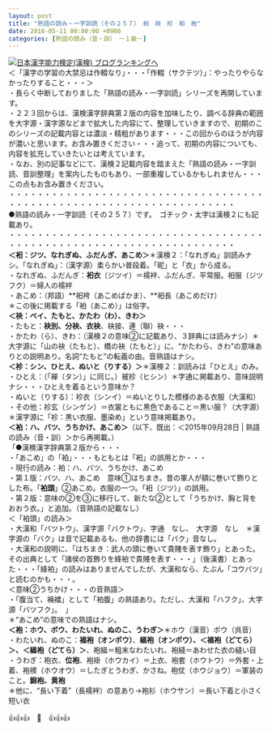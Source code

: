 ```yaml
---
layout: post
title: "熟語の読み・一字訓読（その２５７）　衵　袂　袗　袙　袍"
date: 2016-05-11 00:00:00 +0900
categories: [熟語の読み（音・訓）　ー１級－]
---
```


[![](/syuusyuu9701/assets/images/熟語の読み・一字訓読（その２５７）-衵-袂-袗-袙-袍-br_c_3028_1.gif)](http://blog.with2.net/link.php?1659096:3028 "日本漢字能力検定(漢検) ブログランキングへ")[日本漢字能力検定(漢検) ブログランキングへ](http://blog.with2.net/link.php?1659096:3028)  
＜「漢字の学習の大禁忌は作輟なり」・・・「作輟（サクテツ）」：やったりやらなかったりすること・・・＞  
・長らく中断しておりました「熟語の読み・一字訓読」シリーズを再開しています。  
・２２３回からは、漢検漢字辞典第２版の内容を加味したり、調べる辞典の範囲を大字源・漢字源などまで拡大した内容にて、整理していきますので、初期のこのシリーズの記載内容とは濃淡・精粗があります・・・この回からのほうが内容が濃いと思います。お含み置きください・・・追って、初期の内容についても、内容を拡充していきたいとは考えています。  
・なお、別の記事などにて、漢検２記載内容を踏まえた「熟語の読み・一字訓読、音訓整理」を案内したものもあり、一部重複しているかもしれません・・・この点もお含み置きください。  
・・・・・・・・・・・・・・・・・・・・・・・・・・・・・・・・・・・・・・・・・・・・・・・・・・・・・・・・・・・・・・・・・・・・  
●熟語の読み・一字訓読（その２５７）です。　ゴチック・太字は漢検２にも記載あり。  
・・・・・・・・・・・・・・・・・・・・・・・・・・・・・・・・・・・・・・・・・・・・・・・・・・・・・・・・・・・・・・・・・・・・  
**＜衵：ジツ、なれぎぬ、ふだんぎ、あこめ＞**＊漢検２：「なれぎぬ」訓読みナシ。「なれぎぬ」：（漢字源）柔らかい普段着。「昵」と「衣」から成る。  
・なれぎぬ、ふだんぎ：**衵衣**（ジツイ）＝襦袢、ふだんぎ、平常服。衵服（ジツフク）＝婦人の襦袢  
・あこめ：（邦語）**衵袴（あこめばかま）、**衵長（あこめだけ）  
＊この後に掲載する「袙（あこめ）」は俗字。  
**＜袂：ベイ、たもと、かたわ（わ）、きわ＞**  
・たもと：**袂別、分袂、衣袂**、袂接、連（聯）袂・・・  
・かたわ（ら）、きわ：（漢検２の意味②に記載あり、３辞典には読みナシ）＊大字源に「山の袂（たもと）、橋の袂（たもと）」に、“かたわら、きわ”の意味ありとの説明あり。名詞“たもと”の転義の由。音熟語はナシ。  
**＜袗：シン、ひとえ、ぬいと（りする）＞**＊漢検２：訓読みは「ひとえ」のみ。  
・ひとえ：（「襌（タン）」に同じ。）被袗（ヒシン）＊字通に掲載あり、意味説明ナシ・・・ひとえを着るという意味か？  
・ぬいと（りする）：袗衣（シンイ）＝ぬいとりした模様のある衣服（大漢和）  
・その他：袗玄（シンゲン）＝衣裳ともに黒色であること＝黒い服？（大字源）　＊漢字源に「袗：黒い衣服、墨染め」という意味掲載あり。  
**＜袙：ハ、バツ、うちかけ、あこめ＞**（以下、既出：＜2015年09月28日 | 熟語の読み（音・訓）＞から再掲載。）  
「●漢検漢字辞典第２版から・・・  
・「あこめ」の「袙」・・・もともとは「衵」の誤用とか・・・  
・現行の読み：袙：ハ、バツ、うちかけ、あこめ  
・第１版：バツ、ハ、あこめ　意味①はちまき。昔の軍人が額に巻いて飾りとした布。「**袙頭**」②あこめ。衣服の一つ。「衵（ジツ）」の誤用。  
・第２版：意味の②を③に移行して、新たな②として「うちかけ、胸と背をおおう衣。」と追加。（音熟語の記載なし）  
＜「袙頭」の読み＞  
・大漢和「バツトウ」、漢字源「バクトウ」、字通　なし、　大字源　なし　＊漢字源の「バク」は音で記載あるも、他の辞書には「バク」音なし。  
・大漢和の説明に、「はちまき：武人の頭に巻いて貴賤を表す飾り」とあった。その出典として「諸侯の首飾りを絳袙で貴賤を表す・・・」（後漢書）とあった・・・「絳袙」の読みはありませんでしたが、大漢和なら、たぶん「コウバツ」と読むのかも・・・。  
＜意味②うちかけ・・・の音熟語＞  
・「腹当て、裲襠」として「袙腹」の熟語あり。ただし、大漢和「ハフク」、大字源「バツフク」。　」  
＊“あこめ”の意味での熟語はナシ。  
**＜袍：ホウ、ボウ、わたいれ、ぬのこ、うわぎ＞**＊ホウ（漢音）ボウ（呉音）  
・わたいれ、ぬのこ：**褞袍（オンポウ）**、**縕袍（オンポウ）、＜褞袍（どてら）＞、＜縕袍（どてら）＞**、袍縕＝粗末なわたいれ、袍縫＝あわせた衣の縫い目  
・うわぎ：袍衣、**位袍**、袍褂（ホウカイ）＝上衣、袍套（ホウトウ）＝外套・上着、袍襖（ホウオウ）＝したぎとうわぎ、かさね。袍仗（ホウジョウ）＝軍装のこと。**錦袍、黄袍**  
＊他に、“長い下着”（長襦袢）の意あり→袍衫（ホウサン）＝長い下着と小さく短い衣  
  
👍👍👍　🐒　👍👍👍  
  
  
  
  
  
  